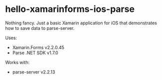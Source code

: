 # hello-xamarinforms-ios-parse

Nothing fancy. Just a basic Xamarin application for iOS that demonstrates how to save data to parse-server.

Uses:

* Xamarin.Forms v2.2.0.45
* Parse .NET SDK v1.7.0

Works with:

* parse-server v2.2.13

